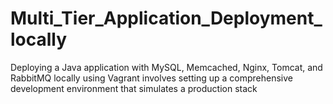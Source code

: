 # Multi_Tier_Application_Deployment_locally
Deploying a Java application with MySQL, Memcached, Nginx, Tomcat, and RabbitMQ locally using Vagrant involves setting up a comprehensive development environment that simulates a production stack
